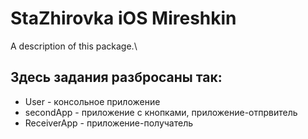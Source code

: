 # StaZhirovka iOS Mireshkin

A description of this package.\

## Здесь задания разбросаны так:
- User - консольное приложение
- secondApp - приложение с кнопками, приложение-отпрвитель
- ReceiverApp - приложение-получатель
